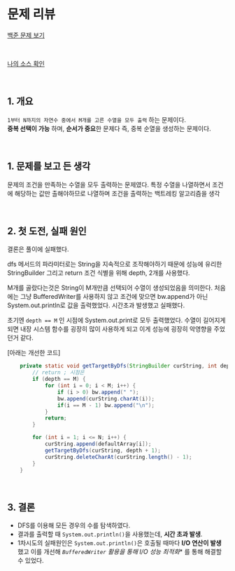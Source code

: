 
# 문제 리뷰

[백준 문제 보기](https://www.acmicpc.net/problem/15651)

<br>

[나의 소스 확인](https://github.com/jjunhyeon/algorithm/blob/9c92c74628818a3feff7bbb643fadbe479eeef91/2025/month2/boj_15651.java)

<br>

## 1. 개요

`1부터 N까지의 자연수 중에서 M개를 고른 수열을 모두 출력` 하는 문제이다. <br>
**중복 선택이 가능** 하며, **순서가 중요**한 문제다
즉, 중복 순열을 생성하는 문제이다.

<br>

## 1. 문제를 보고 든 생각

문제의 조건을 만족하는 수열을 모두 출력하는 문제였다.
특정 수열을 나열하면서 조건에 해당하는 값만 출해야하므로 나열하며 조건을 출력하는 백트레킹 알고리즘을 생각

<br>

## 2. 첫 도전, 실패 원인

결론은 풀이에 실패했다. 

dfs 메서드의 파라미터로는 String을 지속적으로 조작해야하기 때문에 성능에 유리한 StringBuilder 그리고 return 조건 식별을 위해 depth, 2개를 사용했다.

M개를 골랐다는것은 String이 M개만큼 선택되어 수열이 생성되었음을 의미한다.
처음에는 그냥 BufferedWriter를 사용하지 않고 조건에 맞으면 bw.append가 아닌 System.out.println로 값을 출력했었다.
시간초과 발생했고 실패했다.

초기엔 `depth == M` 인 시점에 System.out.print로 모두 출력했었다.
수열이 길어지게 되면 내장 시스템 함수를 굉장히 많이 사용하게 되고 이게 성능에 굉장히 악영향을 주었던거 같다.

[아래는 개선한 코드]

``` java
	private static void getTargetByDfs(StringBuilder curString, int depth) throws IOException {
		// return ; 시점은
		if (depth == M) {
            for (int i = 0; i < M; i++) {
                if (i > 0) bw.append(" ");
                bw.append(curString.charAt(i));
                if(i == M - 1) bw.append("\n");
            }
			return;
		}

		for (int i = 1; i <= N; i++) {
			curString.append(defaultArray[i]);
			getTargetByDfs(curString, depth + 1);
			curString.deleteCharAt(curString.length() - 1);
		}
	}
```
<br>

## 3. 결론
- DFS를 이용해 모든 경우의 수를 탐색하였다.
- 결과를 출력할 때 `System.out.println()`을 사용했는데, **시간 초과 발생**.
- 1차시도의 실패원인은 `System.out.println()`은 호출될 때마다 **I/O 연산이 발생** 했고 이를 개선해 *`BufferedWriter` 활용을 통해 I/O 성능 최적화** 를 통해 해결할 수 있었다.
